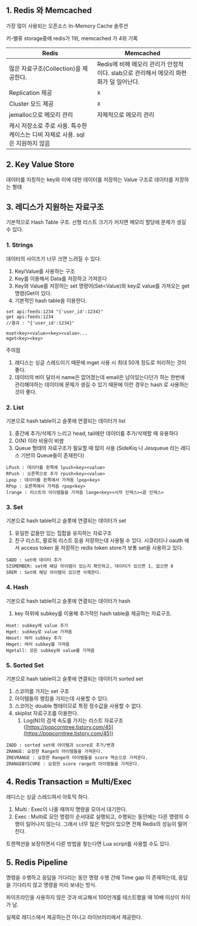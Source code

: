 ## 1. Redis 와 Memcached

가장 많이 사용되는 오픈소스 In-Memory Cache 솔루션

키-밸류 storage중에 redis가 1위, memcached 가 4위 기록 

| Redis | Memcached |
| --- | --- |
| 많은 자료구조(Collection)을 제공한다. | Redis에 비해 메모리 관리가 안정적이다. slab으로 관리해서 메모리 파편화가 덜 일어난다. |
| Replication 제공  | x |
| Cluster 모드 제공 | x |
| jemalloc으로 메모리 관리  | 자체적으로 메모리 관리 |
| 캐시 저장소로 주로 사용. 특수한 케이스는 디비 자체로 사용. sql 은 지원하지 않음 |  |

## 2. Key Value Store

데이터를 지칭하는 key와 이에 대한 데이터를 저장하는 Value 구조로 데이터를 저장하는 형태 

## 3. 레디스가 지원하는 자료구조

기본적으로 Hash Table 구조. 선형 리스트 크기가 커지면 메모리 할당에 문제가 생길 수 있다.

### 1. Strings

데이터의 사이즈가 너무 크면 느려질 수 있다.

1. Key/Value를 사용하는 구조
2. Key를 이용해서 Data를 저장하고 가져온다 
3. Key와 Value를 저장하는 set 명령어(Set<Key><Value)와 key로 value를 가져오는 get 명령(Get<Key>이 있다.
4. 기본적인 hash table을 이용한다.

```
set api:feeds:1234 "{'user_id':1234}"
get api:feeds:1234
//결과 : "{'user_id':1234}"

mset<key><value><key><value>...
mget<key><key>
```

주의점 

1. 레디스는 싱글 스레드이기 때문에 mget 사용 시 최대 50개 정도로 처리하는 것이 좋다.
2. 데이터의 ttl이 달라서 name은 없어졌는데 email은 남아있는다던가 하는 한번에 관리해야하는 데이터에 문제가 생길 수 있기 때문에 이런 경우는 hash 로 사용하는 것이 좋다.

### 2. List

기본으로 hash table이고 슬롯에 연결되는 데이터가 list

1. 중간에 추가/삭제가 느리고 head, tail에만 데이터를 추가/삭제할 때 유용하다
2. O(N) 이라 비용이 비쌈 
3. Queue 형태의 자료구조가 필요할 때 많이 사용 (SideKiq 나 Jesqueue 라는 레디스 기반의 Queue들이 존재한다)

```
LPush : 데이터를 왼쪽에 lpush<key><value>
RPush : 오른쪽으로 추가 rpush<key><value>
Lpop : 데이터를 왼쪽에서 가져옴 lpop<key>
RPop : 오른쪽에서 가져옴 rpop<key>
lrange : 리스트의 아이템들을 가져옴 lange<key><시작 인덱스><끝 인덱스>
```

### 3. Set

기본으로 hash table이고 슬롯에 연결되는 데이터가 set

1. 유일한 값들만 있는 집합을 유지하는 자료구조
2. 친구 리스트, 팔로워 리스트 등을 저장하는데 사용될 수 있다. 시큐리티나 oauth 에서 access token 을 저장하는 redis token store가 보통 set을 사용하고 있다.

```
SADD : set에 데이터 추가 
SISMEMBER: set에 해당 아이템이 있는지 확인하고, 데이터가 있으면 1, 없으면 0
SREM : Set에 해당 아이템이 있으면 삭제한다.
```

### 4. Hash

기본으로 hash table이고 슬롯에 연결되는 데이터가 hash

1. key 하위에 subkey를 이용해 추가적인 hash table을 제공하는 자료구조.

```
Hset: subkey에 value 추가
Hget: subkey로 value 가져옴 
Hmset: 여러 subkey 추가 
Hmget: 여러 subkey를 가져옴
Hgetall: 모든 subkey와 value를 가져옴
```

### 5. Sorted Set

기본으로 hash table이고 슬롯에 연결되는 데이터가 sorted set

1. 스코어를 가지는 set 구조 
2. 아이템들의 랭킹을 가지는데 사용할 수 있다.
3. 스코어는 double 형태이므로 특정 정수값을 사용할 수 없다.
4. skiplist 자료구조를 이용한다.
    1. Log(N)의 검색 속도를 가지는 리스트 자료구조 ([https://popcorntree.tistory.com/45](https://popcorntree.tistory.com/45))

```
ZADD : sorted set에 아이템과 score로 추가/변경 
ZRANGE: 요청한 Range의 아이템들을 가져온다.
ZREVRANGE : 요청한 Range의 아이템들을 score 역순으로 가져온다.
ZRANGEBYSCORE : 요청한 score range의 아이템들을 가져온다.
```

## 4. Redis Transaction = Multi/Exec

레디스는 싱글 스레드여서 아토믹 하다.

1. Multi : Exec이 나올 때까지 명령을 모아서 대기한다.
2. Exec : Multi로 모인 명령이 순서대로 실행되고, 수행되는 동안에는 다른 명령의 수행이 일어나지 않는다. 그래서 너무 많은 작업이 있으면 전체 Redis의 성능이 떨어진다.

트랜잭션을 보장하면서 다른 방법을 찾는다면 Lua script를 사용할 수도 있다.

## 5. Redis Pipeline

명령을 수행하고 응답을 기다리는 동안 명령 수행 간에 Time gap 이 존재하는데, 응답을 기다리지 않고 명령을 미리 보내는 방식.

파이프라인을 사용하지 않은 것과 비교해서 100만개를 테스트했을 때 10배 이상이 차이가 남.

실제로 레디스에서 제공하는건 아니고 라이브러리에서 제공한다.
